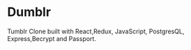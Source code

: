 # Dumblr
Tumblr Clone built with React,Redux, JavaScript, PostgresQL, Express,Becrypt and Passport.
